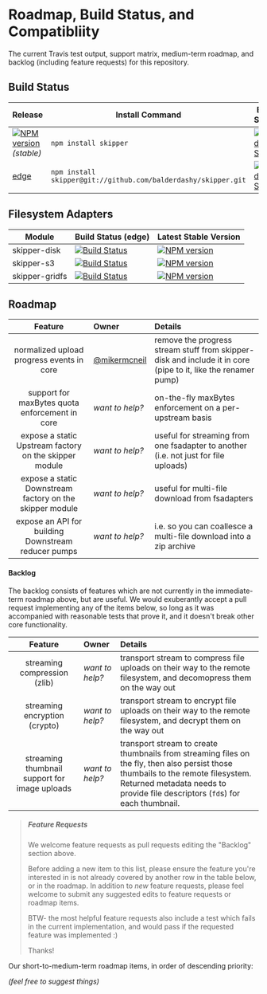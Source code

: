 # Roadmap, Build Status, and Compatibliity

The current Travis test output, support matrix, medium-term roadmap, and backlog (including feature requests) for this repository.


## Build Status



| Release                                                                                                                 | Install Command                                                | Build Status
|------------------------------------------------------------------------------------------------------------------------ | -------------------------------------------------------------- | -----------------
| [![NPM version](https://badge.fury.io/js/skipper.png)](https://github.com/balderdashy/skipper/tree/stabler) _(stable)_  | `npm install skipper`                                          | [![Build Status](https://travis-ci.org/balderdashy/skipper.png?branch=stable)](https://travis-ci.org/balderdashy/skipper) |
| [edge](https://github.com/balderdashy/skipper/tree/master)                                                              | `npm install skipper@git://github.com/balderdashy/skipper.git` | [![Build Status](https://travis-ci.org/balderdashy/skipper.png?branch=master)](https://travis-ci.org/balderdashy/skipper) |


## Filesystem Adapters

| Module                       | Build Status (edge)                                                                                                                     | Latest Stable Version
| ---------------------------- | --------------------------------------------------------------------------------------------------------------------------------------- | ------------------------------------------------------------------------------------------------
| skipper-disk                 | [![Build Status](https://travis-ci.org/balderdashy/skipper-disk.png?branch=master)](https://travis-ci.org/balderdashy/skipper-disk)     | [![NPM version](https://badge.fury.io/js/skipper-disk.png)](https://www.npmjs.org/package/skipper-disk)
| skipper-s3                   | [![Build Status](https://travis-ci.org/balderdashy/skipper-s3.png?branch=master)](https://travis-ci.org/balderdashy/skipper-s3)         | [![NPM version](https://badge.fury.io/js/skipper-s3.png)](https://www.npmjs.org/package/skipper-s3)
| skipper-gridfs               | [![Build Status](https://travis-ci.org/willhuang85/skipper-gridfs.png?branch=master)](https://travis-ci.org/willhuang85/skipper-gridfs) | [![NPM version](https://badge.fury.io/js/skipper-gridfs.png)](https://www.npmjs.org/package/skipper-gridfs)


## Roadmap


 Feature                                                  | Owner                                                  | Details     
 :------------------------------------------------------: | :----------------------------------------------------- | :------
 normalized upload progress events in core                | [@mikermcneil](https://github.com/mikermcneil)         | remove the progress stream stuff from skipper-disk and include it in core (pipe to it, like the renamer pump)
 support for maxBytes quota enforcement in core           | _want to help?_                                        | on-the-fly maxBytes enforcement on a per-upstream basis
 expose a static Upstream factory on the skipper module   | _want to help?_                                        | useful for streaming from one fsadapter to another (i.e. not just for file uploads)
 expose a static Downstream factory on the skipper module | _want to help?_                                        | useful for multi-file download from fsadapters
 expose an API for building Downstream reducer pumps      | _want to help?_                                        | i.e. so you can coallesce a multi-file download into a zip archive


#### Backlog

The backlog consists of features which are not currently in the immediate-term roadmap above, but are useful.  We would exuberantly accept a pull request implementing any of the items below, so long as it was accompanied with reasonable tests that prove it, and it doesn't break other core functionality.

 Feature                                         | Owner                                                  | Details     
 :---------------------------------------------: | :----------------------------------------------------- | :------
 streaming compression (zlib)                    | _want to help?_                                        | transport stream to compress file uploads on their way to the remote filesystem, and decomopress them on the way out
 streaming encryption (crypto)                   | _want to help?_                                        | transport stream to encrypt file uploads on their way to the remote filesystem, and decrypt them on the way out
 streaming thumbnail support for image uploads   | _want to help?_                                        | transport stream to create thumbnails from streaming files on the fly, then also persist those thumbails to the remote filesystem.  Returned metadata needs to provide file descriptors (`fd`s) for each thumbnail.



> ##### Feature Requests
>
> We welcome feature requests as pull requests editing the "Backlog" section above.
>
> Before adding a new item to this list, please ensure the feature you're interested in is not already covered by another row in the table below, or in the roadmap.  In addition to _new_ feature requests, please feel welcome to submit any suggested edits to feature requests or roadmap items.
>
> BTW- the most helpful feature requests also include a test which fails in the current implementation, and would pass if the requested feature was implemented :)
>
> Thanks!

Our short-to-medium-term roadmap items, in order of descending priority:

_(feel free to suggest things)_



<!--
Note for contributors:

====================================================
*** Owner (column) ***
====================================================
Your github handle and a link to your github profile (this helps us keep track of who suggested what).  The core committers may need to ask you for more details, and we'll want to try our best to keep you informed when relevant stuff changes, or if other interested contributors from the community start work on the requested feature and need help)

For example:
[@particlebanana](https://github.com/particlebanana)

or:
[@mikermcneil](https://github.com/mikermcneil)


====================================================
*** Feature (column) ***
====================================================
The topic -- a short summary of what this feature or change is all about.

• (<=8 words please)

• Features can be very specific (e.g. suggesting a new method) or quite broad (e.g. proposing an optimization or new configuration option)  However, backlog items _should always_ be more than "what if?" questions.  They should suggest an at-least-somewhat-thought-through strategy for implementing the feature.

• It's usually easier/shorter/more expressive to write these feature topics as imperative "commands". e.g. `Emit log events instead of configurable logger` is easier to read than `Can we get rid of the log and instead emit events on Waterline?`  There's plenty of space in in the "Details" section to be more eloquent, explain the "why", and so forth. So don't be afraid to sound rude here; we won't be offended :)

• Finally, there's no need to clarify that these topics are related to Waterline.  Obviously, everything in this repo is related to Waterline, right?

For example:
Add `.unpopulate()` method

or:
Support "populate..until"

or:
Support nested config via env variables

====================================================
*** Details (column) ***
====================================================

A more comprehensive description of the feature (but still relatively concise please.)

Try to answer the question: "Given how it currently works, how _should_ it work?"

• <1 paragraph (it has to fit in a table cell)

• If you need to provide more context/examples (which is likely in many cases), please do so using link(s).  If it's a one-off example or more in-depth examination, linking to a gist is usually ideal.

• If you also sent tests in your PR, please include a link to them here.

• Finally, there's no need to mention this module in your description- it should be obvious since everything in this repo is related to this module :)

e.g.
We could support nested config via env variables by using `__` to represent the `.` (has to be double underscore, single underscore prbly breaks things).  For example: `MYAPP__GENERATOR__OPTIONS__ENGINE` would turn into `generator.options.engine`. (see [tests](https://github.com/mikermcneil/rc/blob/master/test/nested-env-vars.js#L6))



======= misc =======
• Don't worry about spacing too much below-- it'll work regardless.  Just make sure the first two columns are spaced appropriately, since it makes it easier for all of us to see what's going on in here when we're editing this file.  In general, please just look at how other people are doing it and match the conventions.

• If anyone knows how to make the links to github user profiles more concise in markdown, please let me know-- it'd be a lot easier to work w/ this if we could make that first column more narrow

Thanks!
~mike

-->


